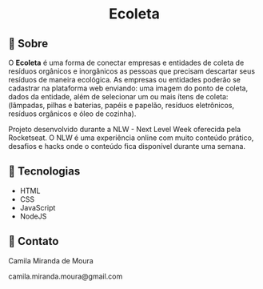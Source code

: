 <h1 align="center">
    Ecoleta
</h1>


## :bookmark: Sobre

O **Ecoleta** é uma forma de conectar empresas e entidades de coleta de resíduos orgânicos e inorgânicos as pessoas que precisam descartar seus resíduos de maneira ecológica.
As empresas ou entidades poderão se cadastrar na plataforma web enviando: uma imagem do ponto de coleta, dados da entidade, além de selecionar um ou mais ítens de coleta:
(lâmpadas, pilhas e baterias, papéis e papelão, resíduos eletrônicos, resíduos orgânicos e óleo de cozinha). 

Projeto desenvolvido durante a NLW - Next Level Week oferecida pela Rocketseat. O NLW é uma experiência online com muito conteúdo prático, desafios e hacks onde o conteúdo fica disponível durante uma semana.

## :rocket: Tecnologias

- HTML
- CSS
- JavaScript
- NodeJS

## :email: Contato

<p>Camila Miranda de Moura</p>
camila.miranda.moura@gmail.com
